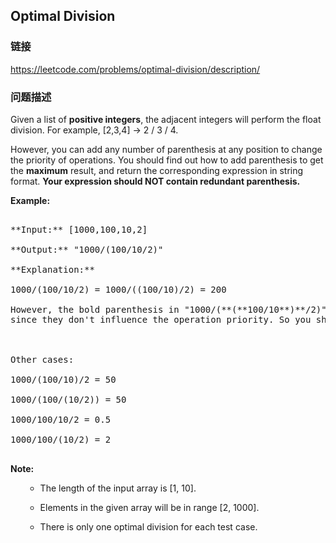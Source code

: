 ## Optimal Division  
### 链接  
https://leetcode.com/problems/optimal-division/description/  
### 问题描述
Given a list of **positive integers**, the adjacent integers will perform the float division. For example, [2,3,4] -> 2 / 3 / 4.

However, you can add any number of parenthesis at any position to change the priority of operations. You should find out how to add parenthesis to get the **maximum** result, and return the corresponding expression in string format. **Your expression should NOT contain redundant parenthesis.**

**Example:**<br />
<pre>
**Input:** [1000,100,10,2]
**Output:** "1000/(100/10/2)"
**Explanation:**
1000/(100/10/2) = 1000/((100/10)/2) = 200
However, the bold parenthesis in "1000/(**(**100/10**)**/2)" are redundant, <br/>since they don't influence the operation priority. So you should return "1000/(100/10/2)". 

Other cases:
1000/(100/10)/2 = 50
1000/(100/(10/2)) = 50
1000/100/10/2 = 0.5
1000/100/(10/2) = 2
</pre>


**Note:**
<ol>
- The length of the input array is [1, 10].
- Elements in the given array will be in range [2, 1000].
- There is only one optimal division for each test case.
</ol>

